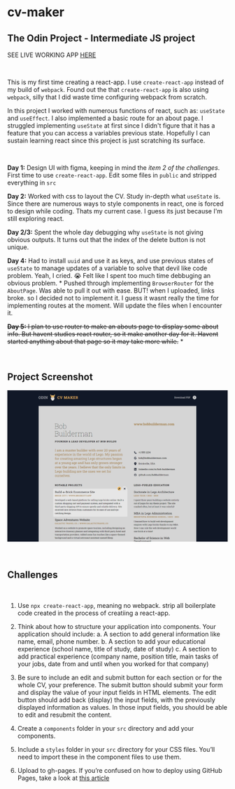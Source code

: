 # cv-maker

## The Odin Project - Intermediate JS project

SEE LIVE WORKING APP [HERE](http://hello-damiro.github.io/cv-maker)

</br>

This is my first time creating a react-app. I use `create-react-app` instead of my build of `webpack`. Found out the that `create-react-app` is also using `webpack`, silly that I did waste time configuring webpack from scratch.

In this project I worked with numerous functions of react, such as: `useState` and `useEffect`. I also implemented a basic route for an about page. I struggled implementing `useState` at first since I didn't figure that it has a feature that you can access a variables previous state. Hopefully I can sustain learning react since this project is just scratching its surface.

</br>

**Day 1:** Design UI with figma, keeping in mind the _item 2 of the challenges_. First time to use `create-react-app`. Edit some files in `public` and stripped everything in `src`

**Day 2:** Worked with css to layout the CV. Study in-depth what `useState` is. Since there are numerous ways to style components in react, one is forced to design while coding. Thats my current case. I guess its just because I'm still exploring react.

**Day 2/3:** Spent the whole day debugging why `useState` is not giving obvious outputs. It turns out that the index of the delete button is not unique.

**Day 4:** Had to install `uuid` and use it as keys, and use previous states of `useState` to manage updates of a variable to solve that devil like code problem. Yeah, I cried. 😭 Felt like I spent too much time debbuging an obvious problem. \* Pushed through implementing `BrowserRouter` for the `AboutPage`. Was able to pull it out with ease. BUT! when I uploaded, links broke. so I decided not to implement it. I guess it wasnt really the time for implementing routes at the moment. Will update the files when I encounter it.

~~**Day 5:** I plan to use router to make an abouts page to display some about info. But havent studies react router, so it make another day for it. Havent started anything about that page so it may take more while.~~ \*

</br>

## Project Screenshot

![Screenshot](https://github.com/hello-damiro/cv-maker/blob/main/src/assets/images/screenshot.png?raw=true)

</br>

## Challenges

</br>

1. Use `npx create-react-app`, meaning no webpack. strip all boilerplate code created in the process of creatiing a react-app.

2. Think about how to structure your application into components. Your application should include:
   a. A section to add general information like name, email, phone number.
   b. A section to add your educational experience (school name, title of study, date of study)
   c. A section to add practical experience (company name, position title, main tasks of your jobs, date from and until when you worked for that company)

3. Be sure to include an edit and submit button for each section or for the whole CV, your preference. The submit button should submit your form and display the value of your input fields in HTML elements. The edit button should add back (display) the input fields, with the previously displayed information as values. In those input fields, you should be able to edit and resubmit the content.

4. Create a `components` folder in your `src` directory and add your components.

5. Include a `styles` folder in your `src` directory for your CSS files. You’ll need to import these in the component files to use them.

6. Upload to gh-pages. If you’re confused on how to deploy using GitHub Pages, take a look at [this article](https://blog.usejournal.com/how-to-deploy-your-react-app-into-github-pages-b2c96292b18e)
